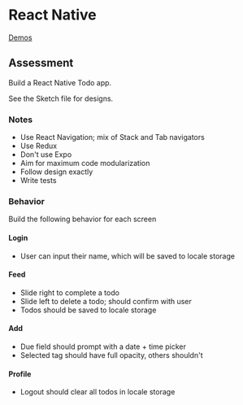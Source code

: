 # React Native

[Demos](https://github.com/Martian2Lee/Portfolio)

## Assessment

Build a React Native Todo app.

See the Sketch file for designs.

### Notes

- Use React Navigation; mix of Stack and Tab navigators
- Use Redux
- Don't use Expo
- Aim for maximum code modularization
- Follow design exactly
- Write tests

### Behavior

Build the following behavior for each screen

#### Login

- User can input their name, which will be saved to locale storage

#### Feed

- Slide right to complete a todo
- Slide left to delete a todo; should confirm with user
- Todos should be saved to locale storage

#### Add

- Due field should prompt with a date + time picker
- Selected tag should have full opacity, others shouldn't

#### Profile

- Logout should clear all todos in locale storage
